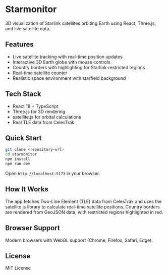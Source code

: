 # Starmonitor

3D visualization of Starlink satellites orbiting Earth using React, Three.js, and live satellite data.

## Features

- Live satellite tracking with real-time position updates
- Interactive 3D Earth globe with mouse controls
- Country borders with highlighting for Starlink-restricted regions
- Real-time satellite counter
- Realistic space environment with starfield background

## Tech Stack

- React 18 + TypeScript
- Three.js for 3D rendering
- satellite.js for orbital calculations
- Real TLE data from CelesTrak

## Quick Start

```bash
git clone <repository-url>
cd starmonitor
npm install
npm run dev
```

Open `http://localhost:5173` in your browser.

## How It Works

The app fetches Two-Line Element (TLE) data from CelesTrak and uses the satellite.js library to calculate real-time satellite positions. Country borders are rendered from GeoJSON data, with restricted regions highlighted in red.

## Browser Support

Modern browsers with WebGL support (Chrome, Firefox, Safari, Edge).

## License

MIT License